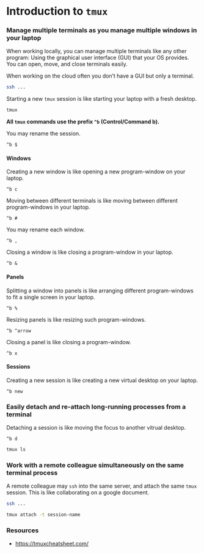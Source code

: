 
# Introduction to `tmux`

### Manage multiple terminals as you manage multiple windows in your laptop

When working locally, you can manage multiple terminals like any other
program: Using the graphical user interface (GUI) that your OS provides.
You can open, move, and close terminals easily.

When working on the cloud often you don’t have a GUI but only a
terminal.

``` bash
ssh ...
```

Starting a new `tmux` session is like starting your laptop with a fresh
desktop.

``` bash
tmux
```

**All `tmux` commands use the prefix `^b` (Control/Command b).**

You may rename the session.

`^b $`

#### Windows

Creating a new window is like opening a new program-window on your
laptop.

`^b c`

Moving between different terminals is like moving between different
program-windows in your laptop.

`^b #`

You may rename each window.

`^b ,`

Closing a window is like closing a program-window in your laptop.

`^b &`

#### Panels

Splitting a window into panels is like arranging different
program-windows to fit a single screen in your laptop.

`^b %`

Resizing panels is like resizing such program-windows.

`^b ^arrow`

Closing a panel is like closing a program-window.

`^b x`

#### Sessions

Creating a new session is like creating a new virtual desktop on your
laptop.

`^b new`

### Easily detach and re-attach long-running processes from a terminal

Detaching a session is like moving the focus to another vitrual desktop.

`^b d`

``` bash
tmux ls
```

### Work with a remote colleague simultaneously on the same terminal process

A remote colleague may `ssh` into the same server, and attach the same
`tmux` session. This is like collaborating on a google document.

``` bash
ssh ...
```

``` bash
tmux attach -t session-name
```

### Resources

-   <https://tmuxcheatsheet.com/>
